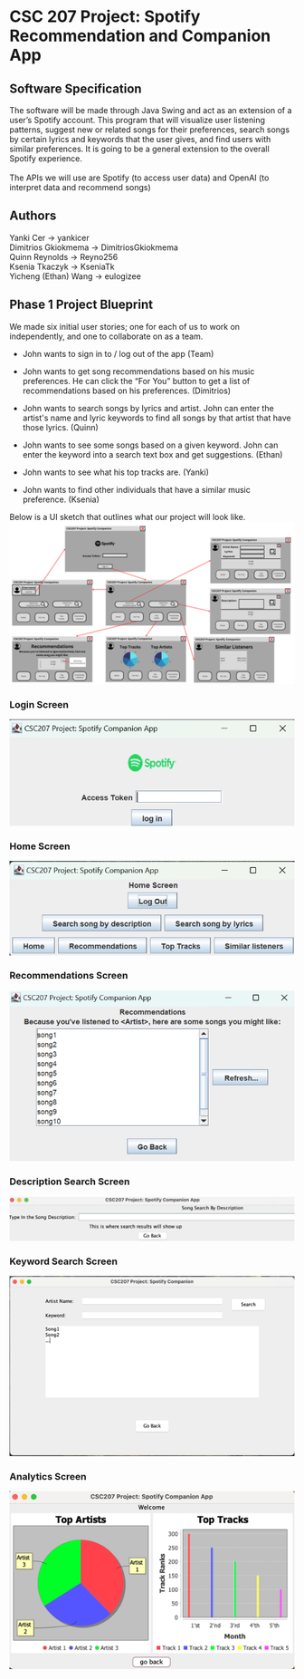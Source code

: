 # CSC 207 Project: Spotify Recommendation and Companion App

## Software Specification
The software will be made through Java Swing and act as an extension of a user’s Spotify account. 
This program that will visualize user listening patterns, 
suggest new or related songs for their preferences, search songs by certain 
lyrics and keywords that the user gives, and find users with similar preferences. 
It is going to be a general extension to the overall Spotify experience.
<br />
<br />
The APIs we will use are Spotify (to access user data) and OpenAI (to interpret data and recommend songs)

## Authors
Yanki Cer -> yankicer <br />
Dimitrios Gkiokmema -> DimitriosGkiokmema <br />
Quinn Reynolds -> Reyno256 <br />
Ksenia Tkaczyk -> KseniaTk <br />
Yicheng (Ethan) Wang -> eulogizee

## Phase 1 Project Blueprint
We made six initial user stories; one for each of us to work on independently, and one to collaborate on as a team.
* John wants to sign in to / log out of the app (Team)

* John wants to get song recommendations based on his music preferences. He can click the “For You” button to get a 
list of recommendations based on his preferences. (Dimitrios)

* John wants to search songs by lyrics and artist. John can enter the artist's name and lyric keywords to find all 
songs by that artist that have those lyrics. (Quinn)

* John wants to see some songs based on a given keyword. John can enter the keyword into a search text box and get 
suggestions. (Ethan)

* John wants to see what his top tracks are. (Yanki)

* John wants to find other individuals that have a similar music preference. (Ksenia)

Below is a UI sketch that outlines what our project will look like.
![Project UI](images/CSC207%20Project%20Wireframe.png)
### Login Screen <br />
![Login Screen](images/login_screen.png) <br />
### Home Screen <br />
![Home Screen](images/home_screen.png) <br />
### Recommendations Screen <br />
![Recommendations Screen](images/recommendations_screen.png) <br />
### Description Search Screen <br />
![Description Search Screen](images/csc207_progress1_quinn.png) <br />
### Keyword Search Screen <br />
![Keyword Search Screen](images/csc207_progress1_ethan.png) <br />
### Analytics Screen <br />
![Analytics Screen](images/csc207_progress1_yanki.png) <br />

